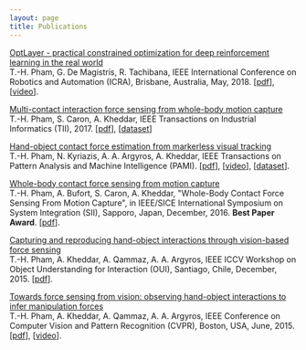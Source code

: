 ```yaml
---
layout: page
title: Publications
---
```


[OptLayer - practical constrained optimization for deep reinforcement learning in the real world](/2018-05-21-icra)  
T.-H. Pham, G. De Magistris, R. Tachibana, IEEE International Conference on Robotics and Automation (ICRA), Brisbane, Australia, May, 2018.
[[pdf](https://arxiv.org/abs/1709.07643)],
[[video](http://www.youtube.com/watch?v=7liBbk3VjWQ)].

[Multi-contact interaction force sensing from whole-body motion capture](/2017-10-23-tii)  
T.-H. Pham, S. Caron, A. Kheddar, IEEE Transactions on Industrial Informatics (TII), 2017.
[[pdf](http://ieeexplore.ieee.org/document/8078194/http://ieeexplore.ieee.org/abstract/document/8085141/)],
[[dataset](https://github.com/jrl-umi3218/WholeBodyKinodynamics)]

[Hand-object contact force estimation from markerless visual tracking](/2017-10-26-pami)  
T.-H. Pham, N. Kyriazis, A. A. Argyros, A. Kheddar, IEEE Transactions on Pattern Analysis and Machine Intelligence (PAMI).
[[pdf](http://ieeexplore.ieee.org/abstract/document/8085141/)],
[[video](https://www.youtube.com/watch?v=NhNV3tCcbd0)],
[[dataset](https://github.com/jrl-umi3218/ManipulationKinodynamics)].

[Whole-body contact force sensing from motion capture](/2016-12-13-sii)  
T.-H. Pham, A. Bufort, S. Caron, A. Kheddar, "Whole-Body Contact Force Sensing From Motion Capture", in IEEE/SICE International Symposium on System Integration (SII), Sapporo, Japan, December, 2016. **Best Paper Award**.
[[pdf](https://hal.archives-ouvertes.fr/hal-01372238/)].

[Capturing and reproducing hand-object interactions through vision-based force sensing](/2015-12-11-oui)  
T.-H. Pham, A. Kheddar, A. Qammaz, A. A. Argyros, IEEE ICCV Workshop on Object Understanding for Interaction (OUI), Santiago, Chile, December, 2015.
[[pdf](https://hal.archives-ouvertes.fr/hal-01372238/)].

[Towards force sensing from vision: observing hand-object interactions to infer manipulation forces](/2015-06-07-cvpr)  
T.-H. Pham, A. Kheddar, A. Qammaz, A. A. Argyros, IEEE Conference on Computer Vision and Pattern Recognition (CVPR), Boston, USA, June, 2015.
[[pdf](https://hal.archives-ouvertes.fr/hal-01356136/)],
[[video](http://www.youtube.com/watch?v=mtWwkOJkeXM)].
